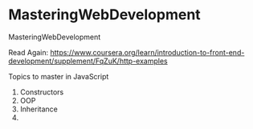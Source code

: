 # MasteringWebDevelopment
MasteringWebDevelopment


Read Again: https://www.coursera.org/learn/introduction-to-front-end-development/supplement/FqZuK/http-examples


Topics to master in JavaScript

1. Constructors
2. OOP
3. Inheritance
4. 